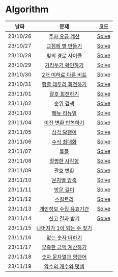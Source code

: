 # Algorithm

|**날짜**|**문제**|**코드**|
|:-----:|:-----:|:-----:|
|23/10/26| [주차 요금 계산](https://school.programmers.co.kr/learn/courses/30/lessons/92341) | <a href="PS/주차 요금 계산.md">Solve</a> |
|23/10/27| [교점에 별 만들기](https://school.programmers.co.kr/learn/courses/30/lessons/87377) | <a href="PS/교점에 별 만들기.md">Solve</a> |
|23/10/28| [빛의 경로 사이클](https://school.programmers.co.kr/learn/courses/30/lessons/86052) | <a href="PS/빛의 경로 사이클.md">Solve</a> |
|23/10/29| [거리두기 확인하기](https://school.programmers.co.kr/learn/courses/30/lessons/81302) | <a href="PS/거리두기 확인하기.md">Solve</a> |
|23/10/30| [2개 이하로 다른 비트](https://school.programmers.co.kr/learn/courses/30/lessons/77885) | <a href="PS/2개 이하로 다른 비트.md">Solve</a> |
|23/10/31| [행렬 테두리 회전하기](https://school.programmers.co.kr/learn/courses/30/lessons/77485) | <a href="PS/행렬 테두리 회전하기.md">Solve</a> |
|23/11/01| [괄호 회전하기](https://school.programmers.co.kr/learn/courses/30/lessons/76502) | <a href="PS/괄호 회전하기.md">Solve</a> |
|23/11/02| [순위 검색](https://school.programmers.co.kr/learn/courses/30/lessons/72412) | <a href="PS/순위 검색.md">Solve</a> |
|23/11/03| [메뉴 리뉴얼](https://school.programmers.co.kr/learn/courses/30/lessons/72411) | <a href="PS/메뉴 리뉴얼.md">Solve</a> |
|23/11/04| [이진 변환 반복하기](https://school.programmers.co.kr/learn/courses/30/lessons/70129) | <a href="PS/이진 변환 반복하기.md">Solve</a> |
|23/11/05| [삼각 달팽이](https://school.programmers.co.kr/learn/courses/30/lessons/68645) | <a href="PS/삼각 달팽이.md">Solve</a> |
|23/11/06| [수식 최대화](https://school.programmers.co.kr/learn/courses/30/lessons/67257) | <a href="PS/수식 최대화.md">Solve</a> |
|23/11/07| [튜플](https://school.programmers.co.kr/learn/courses/30/lessons/64065) | <a href="PS/튜플.md">Solve</a> |
|23/11/08| [멀쩡한 사각형](https://school.programmers.co.kr/learn/courses/30/lessons/62048) | <a href="PS/멀쩡한 사각형.md">Solve</a> |
|23/11/09| [괄호 변환](https://school.programmers.co.kr/learn/courses/30/lessons/60058) | <a href="PS/괄호 변환.md">Solve</a> |
|23/11/10| [문자열 압축](https://school.programmers.co.kr/learn/courses/30/lessons/60057) | <a href="PS/문자열 압축.md">Solve</a> |
|23/11/11| [방문 길이](https://school.programmers.co.kr/learn/courses/30/lessons/49994) | <a href="PS/방문 길이.md">Solve</a> |
|23/11/12| [스킬트리](https://school.programmers.co.kr/learn/courses/30/lessons/49993) | <a href="PS/스킬트리.md">Solve</a> |
|23/11/13| [개인정보 수집 유효기간](https://school.programmers.co.kr/learn/courses/30/lessons/150370) | <a href="PS/개인정보 수집 유효기간.md">Solve</a> |
|23/11/14| [신고 결과 받기](https://school.programmers.co.kr/learn/courses/30/lessons/92334) | <a href="PS/신고 결과 받기.md">Solve</a> |
|23/11/15| [나머지가 1이 되는 수 찾기](https://school.programmers.co.kr/learn/courses/30/lessons/87389) |  |
|23/11/16| [없는 숫자 더하기](https://school.programmers.co.kr/learn/courses/30/lessons/86051) |  |
|23/11/17| [부족한 금액 계산하기](https://school.programmers.co.kr/learn/courses/30/lessons/82612) |  |
|23/11/18| [숫자 문자열과 영단어](https://school.programmers.co.kr/learn/courses/30/lessons/81301) |  |
|23/11/19| [약수의 개수와 덧셈](https://school.programmers.co.kr/learn/courses/30/lessons/77884) |  |


